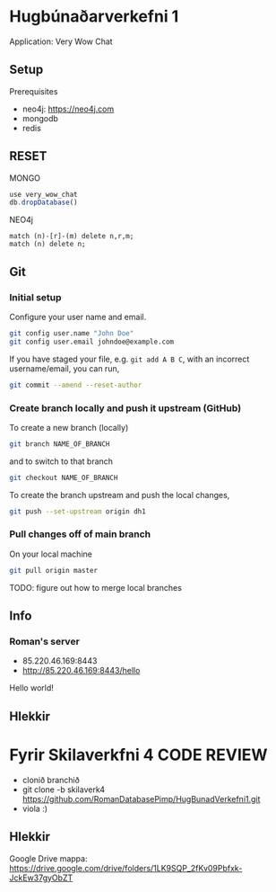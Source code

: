 # Hugbúnaðarverkefni 1

Application: Very Wow Chat

## Setup

Prerequisites

* neo4j: <https://neo4j.com>
* mongodb
* redis

## RESET

MONGO
```js
use very_wow_chat
db.dropDatabase()
```

NEO4j
```
match (n)-[r]-(m) delete n,r,m;
match (n) delete n;
```




## Git

### Initial setup

Configure your user name and email.

```bash
git config user.name "John Doe"
git config user.email johndoe@example.com
```

If you have staged your file, e.g. `git add A B C`, with an incorrect username/email, you can run,  

```bash
git commit --amend --reset-author
```

### Create branch locally and push it upstream (GitHub)

To create a new branch (locally)

```bash
git branch NAME_OF_BRANCH
```

and to switch to that branch

```bash
git checkout NAME_OF_BRANCH
```

To create the branch upstream and push the local changes,

```bash
git push --set-upstream origin dh1
```

### Pull changes off of main branch

On your local machine

```bash
git pull origin master
```

TODO: figure out how to merge local branches

## Info

### Roman's server

* 85.220.46.169:8443
* http://85.220.46.169:8443/hello

Hello world!

## Hlekkir
# Fyrir Skilaverkfni 4 CODE REVIEW
  - clonið branchið
  - git clone -b skilaverk4 https://github.com/RomanDatabasePimp/HugBunadVerkefni1.git
  - viola :)
  
 ## Hlekkir

Google Drive mappa: <https://drive.google.com/drive/folders/1LK9SQP_2fKv09Pbfxk-JckEw37gyObZT>

